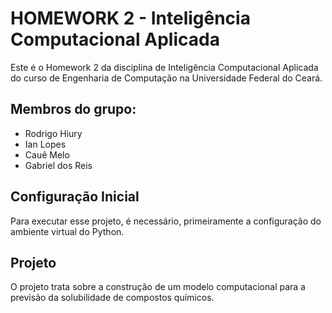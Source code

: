 # HOMEWORK 2 - Inteligência Computacional Aplicada

Este é o Homework 2 da disciplina de Inteligência Computacional Aplicada do curso de Engenharia de Computação na Universidade Federal do Ceará. 

## Membros do grupo:
- Rodrigo Hiury
- Ian Lopes
- Cauê Melo
- Gabriel dos Reis

## Configuração Inicial

Para executar esse projeto, é necessário, primeiramente a configuração do ambiente virtual do Python.

## Projeto

O projeto trata sobre a construção de um modelo computacional para a previsão da solubilidade de compostos químicos.